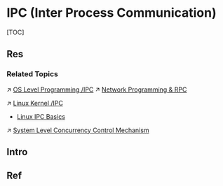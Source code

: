 # IPC (Inter Process Communication)

[TOC]



## Res
### Related Topics
↗ [OS Level Programming /IPC](../../../../🥷🏼%20Operating%20Systems%20(Engineering%20Part)/📟%20System%20Level%20Programming/OS%20Level%20Programming%20in%20Different%20Languages/OS%20Level%20Programming%20with%20C%20&%20CPP/Process%20Management/IPC%20(Internal)/IPC%20(Internal).md)
↗ [Network Programming & RPC](../../../../🏎️%20Computer%20Networking%20and%20Communication/Network%20Programming%20&%20RPC/Network%20Programming%20&%20RPC.md)

↗ [Linux Kernel /IPC](../../../../🥷🏼%20Operating%20Systems%20(Engineering%20Part)/Linux%20(Derived%20From%20UNIX%20Family)/🔩%20Linux%20Kernel/⭕️%20Task%20Management%20&%20Scheduling%20(Process%20&%20Threads)/Concurrency%20&%20Locking%20&%20IPC%20(Inter-Process%20Communication)/Linux%20IPC%20Basics.md)
- [Linux IPC Basics](../../../../🥷🏼%20Operating%20Systems%20(Engineering%20Part)/Linux%20(Derived%20From%20UNIX%20Family)/🔩%20Linux%20Kernel/⭕️%20Task%20Management%20&%20Scheduling%20(Process%20&%20Threads)/Concurrency%20&%20Locking%20&%20IPC%20(Inter-Process%20Communication)/Linux%20IPC%20Basics.md)

↗ [System Level Concurrency Control Mechanism](../Concurrency%20Control/⭐️%20System%20Level%20Concurrency%20Control%20Mechanism/System%20Level%20Concurrency%20Control%20Mechanism.md)



## Intro



## Ref
[Inter Process Communication (IPC) | GeeksforGeeks]: https://www.geeksforgeeks.org/inter-process-communication-ipc/
[Interprocess Communication Mechanisms | tldp.org]: https://tldp.org/LDP/tlk/ipc/ipc.html
[Inter-process communication | Wikimedia]: https://en.wikipedia.org/wiki/Inter-process_communication


